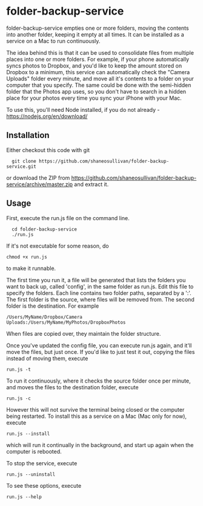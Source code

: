 # folder-backup-service
folder-backup-service empties one or more folders, moving the contents into another folder, keeping it empty at all times. It can be installed as a service on a Mac to run continuously.

The idea behind this is that it can be used to consolidate files from multiple places into one or more folders.  For example, if your phone automatically syncs photos to Dropbox, and you'd like to keep the amount stored on Dropbox to a minimum, this service can automatically check the "Camera Uploads" folder every minute, and move all it's contents to a folder on your computer that you specify.  The same could be done with the semi-hidden folder that the Photos app uses, so you don't have to search in a hidden place for your photos every time you sync your iPhone with your Mac.

To use this, you'll need Node installed, if you do not already - https://nodejs.org/en/download/

## Installation
Either checkout this code with git 
```
  git clone https://github.com/shaneosullivan/folder-backup-service.git
```
or download the ZIP from https://github.com/shaneosullivan/folder-backup-service/archive/master.zip and extract it.

## Usage

First, execute the run.js file on the command line.  
```
  cd folder-backup-service
  ./run.js
```


If it's not executable for some reason, do
```
chmod +x run.js
```
to make it runnable.

The first time you run it, a file will be generated that lists the folders you want to back up, called 'config', in the same folder as run.js.  Edit this file to specify the folders.  Each line contains two folder paths, separated by a ':'.  The first folder is the source, where files will be removed from.  The second folder is the destination.  For example
```
/Users/MyName/Dropbox/Camera Uploads:/Users/MyName/MyPhotos/DropboxPhotos
```
When files are copied over, they maintain the folder structure.

Once you've updated the config file, you can execute run.js again, and it'll move the files, but just once.  If you'd like to just test it out, copying the files instead of moving them, execute
```
run.js -t
```
To run it continuously, where it checks the source folder once per minute, and moves the files to the destination folder, execute
```
run.js -c
```
However this will not survive the terminal being closed or the computer being restarted.  To install this as a service on a Mac (Mac only for now), execute
```
run.js --install
```
which will run it continually in the background, and start up again when the computer is rebooted.

To stop the service, execute
```
run.js --uninstall
```
To see these options, execute
```
run.js --help
```
